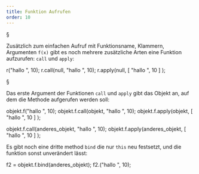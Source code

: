 ```yaml
---
title: Funktion Aufrufen
order: 10
---
```


§

Zusätzlich zum einfachen Aufruf mit Funktionsname, Klammern, Argumenten `f(x)`
gibt es noch mehrere zusätzliche Arten eine Funktion aufzurufen: 
`call` und `apply`:

<javascript caption="Funktion r aufrufen">
  r("hallo ", 10);
  r.call(null, "hallo ", 10);
  r.apply(null, [  "hallo ", 10 ]  );
</javascript>


§

Das erste Argument der Funktionen `call` und `apply`  gibt das Objekt an, auf dem die Methode aufgerufen werden soll: 

<javascript caption="Verschiedene Arten eine Methode aufzurufen">
  objekt.f("hallo ", 10);
  objekt.f.call(objekt, "hallo ", 10);
  objekt.f.apply(objekt, [  "hallo ", 10 ]  );
  
  objekt.f.call(anderes_objekt, "hallo ", 10);
  objekt.f.apply(anderes_objekt, [  "hallo ", 10 ]  );
</javascript>

Es gibt noch eine dritte method `bind` die nur `this` neu festsetzt,
und die funktion sonst unverändert lässt:

<javascript>  
  f2 = objekt.f.bind(anderes_objekt);
  f2.("hallo ", 10);
</javascript>
